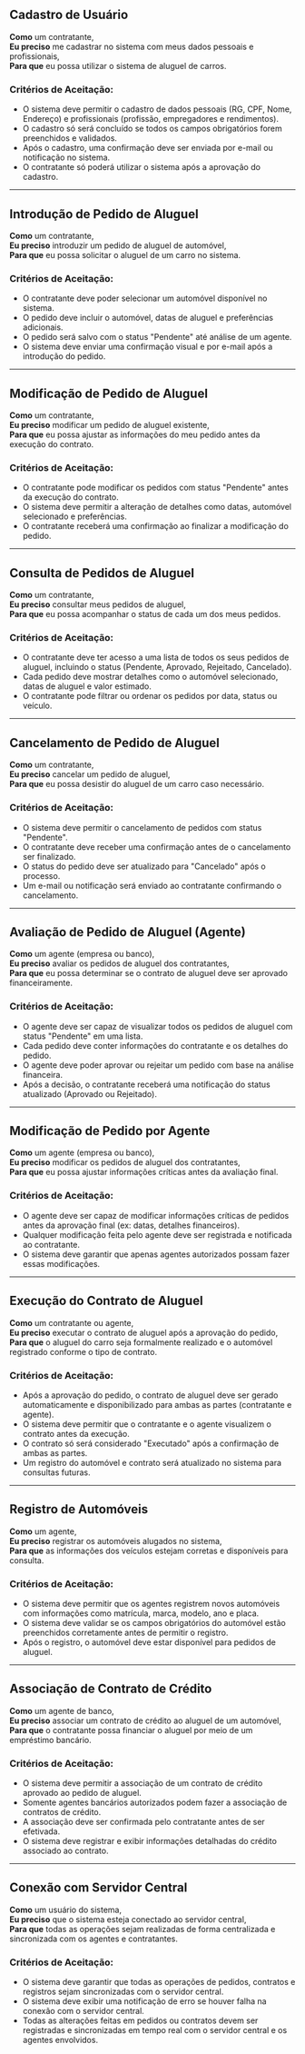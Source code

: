 ## Cadastro de Usuário
**Como** um contratante,  
**Eu preciso** me cadastrar no sistema com meus dados pessoais e profissionais,  
**Para que** eu possa utilizar o sistema de aluguel de carros.

### Critérios de Aceitação:
- O sistema deve permitir o cadastro de dados pessoais (RG, CPF, Nome, Endereço) e profissionais (profissão, empregadores e rendimentos).
- O cadastro só será concluído se todos os campos obrigatórios forem preenchidos e validados.
- Após o cadastro, uma confirmação deve ser enviada por e-mail ou notificação no sistema.
- O contratante só poderá utilizar o sistema após a aprovação do cadastro.

---

## Introdução de Pedido de Aluguel
**Como** um contratante,  
**Eu preciso** introduzir um pedido de aluguel de automóvel,  
**Para que** eu possa solicitar o aluguel de um carro no sistema.

### Critérios de Aceitação:
- O contratante deve poder selecionar um automóvel disponível no sistema.
- O pedido deve incluir o automóvel, datas de aluguel e preferências adicionais.
- O pedido será salvo com o status "Pendente" até análise de um agente.
- O sistema deve enviar uma confirmação visual e por e-mail após a introdução do pedido.

---

## Modificação de Pedido de Aluguel
**Como** um contratante,  
**Eu preciso** modificar um pedido de aluguel existente,  
**Para que** eu possa ajustar as informações do meu pedido antes da execução do contrato.

### Critérios de Aceitação:
- O contratante pode modificar os pedidos com status "Pendente" antes da execução do contrato.
- O sistema deve permitir a alteração de detalhes como datas, automóvel selecionado e preferências.
- O contratante receberá uma confirmação ao finalizar a modificação do pedido.

---

## Consulta de Pedidos de Aluguel
**Como** um contratante,  
**Eu preciso** consultar meus pedidos de aluguel,  
**Para que** eu possa acompanhar o status de cada um dos meus pedidos.

### Critérios de Aceitação:
- O contratante deve ter acesso a uma lista de todos os seus pedidos de aluguel, incluindo o status (Pendente, Aprovado, Rejeitado, Cancelado).
- Cada pedido deve mostrar detalhes como o automóvel selecionado, datas de aluguel e valor estimado.
- O contratante pode filtrar ou ordenar os pedidos por data, status ou veículo.

---

## Cancelamento de Pedido de Aluguel
**Como** um contratante,  
**Eu preciso** cancelar um pedido de aluguel,  
**Para que** eu possa desistir do aluguel de um carro caso necessário.

### Critérios de Aceitação:
- O sistema deve permitir o cancelamento de pedidos com status "Pendente".
- O contratante deve receber uma confirmação antes de o cancelamento ser finalizado.
- O status do pedido deve ser atualizado para "Cancelado" após o processo.
- Um e-mail ou notificação será enviado ao contratante confirmando o cancelamento.

---

## Avaliação de Pedido de Aluguel (Agente)
**Como** um agente (empresa ou banco),  
**Eu preciso** avaliar os pedidos de aluguel dos contratantes,  
**Para que** eu possa determinar se o contrato de aluguel deve ser aprovado financeiramente.

### Critérios de Aceitação:
- O agente deve ser capaz de visualizar todos os pedidos de aluguel com status "Pendente" em uma lista.
- Cada pedido deve conter informações do contratante e os detalhes do pedido.
- O agente deve poder aprovar ou rejeitar um pedido com base na análise financeira.
- Após a decisão, o contratante receberá uma notificação do status atualizado (Aprovado ou Rejeitado).

---

## Modificação de Pedido por Agente
**Como** um agente (empresa ou banco),  
**Eu preciso** modificar os pedidos de aluguel dos contratantes,  
**Para que** eu possa ajustar informações críticas antes da avaliação final.

### Critérios de Aceitação:
- O agente deve ser capaz de modificar informações críticas de pedidos antes da aprovação final (ex: datas, detalhes financeiros).
- Qualquer modificação feita pelo agente deve ser registrada e notificada ao contratante.
- O sistema deve garantir que apenas agentes autorizados possam fazer essas modificações.

---

## Execução do Contrato de Aluguel
**Como** um contratante ou agente,  
**Eu preciso** executar o contrato de aluguel após a aprovação do pedido,  
**Para que** o aluguel do carro seja formalmente realizado e o automóvel registrado conforme o tipo de contrato.

### Critérios de Aceitação:
- Após a aprovação do pedido, o contrato de aluguel deve ser gerado automaticamente e disponibilizado para ambas as partes (contratante e agente).
- O sistema deve permitir que o contratante e o agente visualizem o contrato antes da execução.
- O contrato só será considerado "Executado" após a confirmação de ambas as partes.
- Um registro do automóvel e contrato será atualizado no sistema para consultas futuras.

---

## Registro de Automóveis
**Como** um agente,  
**Eu preciso** registrar os automóveis alugados no sistema,  
**Para que** as informações dos veículos estejam corretas e disponíveis para consulta.

### Critérios de Aceitação:
- O sistema deve permitir que os agentes registrem novos automóveis com informações como matrícula, marca, modelo, ano e placa.
- O sistema deve validar se os campos obrigatórios do automóvel estão preenchidos corretamente antes de permitir o registro.
- Após o registro, o automóvel deve estar disponível para pedidos de aluguel.

---

## Associação de Contrato de Crédito
**Como** um agente de banco,  
**Eu preciso** associar um contrato de crédito ao aluguel de um automóvel,  
**Para que** o contratante possa financiar o aluguel por meio de um empréstimo bancário.

### Critérios de Aceitação:
- O sistema deve permitir a associação de um contrato de crédito aprovado ao pedido de aluguel.
- Somente agentes bancários autorizados podem fazer a associação de contratos de crédito.
- A associação deve ser confirmada pelo contratante antes de ser efetivada.
- O sistema deve registrar e exibir informações detalhadas do crédito associado ao contrato.

---

## Conexão com Servidor Central
**Como** um usuário do sistema,  
**Eu preciso** que o sistema esteja conectado ao servidor central,  
**Para que** todas as operações sejam realizadas de forma centralizada e sincronizada com os agentes e contratantes.

### Critérios de Aceitação:
- O sistema deve garantir que todas as operações de pedidos, contratos e registros sejam sincronizadas com o servidor central.
- O sistema deve exibir uma notificação de erro se houver falha na conexão com o servidor central.
- Todas as alterações feitas em pedidos ou contratos devem ser registradas e sincronizadas em tempo real com o servidor central e os agentes envolvidos.
